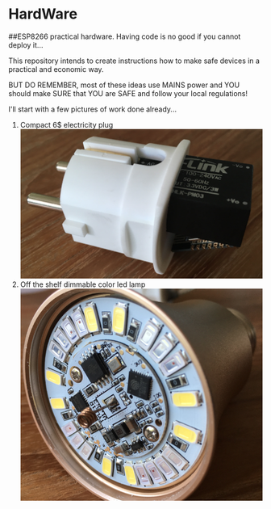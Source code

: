 # HardWare
##ESP8266 practical hardware. Having code is no good if you cannot deploy it...

This repository intends to create instructions how to make safe devices in a practical and economic way.

BUT DO REMEMBER, most of these ideas use MAINS power and YOU should make SURE that YOU are SAFE and follow your local regulations!

I'll start with a few pictures of work done already...

1) Compact 6$ electricity plug ![HKP](https://github.com/HomeACcessoryKid/HardWare/blob/master/HomeKidPlug/HomeKidPlug.png)
2) Off the shelf dimmable color led lamp ![TYLE1R](https://github.com/HomeACcessoryKid/HardWare/blob/master/DimmableLEDlamp/DimmableLEDlamp.png)

